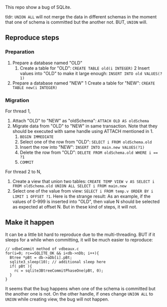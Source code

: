 This repo show a bug of SQLite.

tldr: `UNION ALL` will not merge the data in different schemas in the moment that one of schema is committed but the another not. BUT, `UNION` will.

## Reproduce steps

### Preparation
1. Prepare a database named "OLD"
	1. Create a table for "OLD": `CREATE TABLE old(i INTEGER)`
	2 Insert values into "OLD" to make it large enough: `INSERT INTO old VALUES(?1)`
2. Prepare a database named "NEW"
	1 Create a table for "NEW": `CREATE TABLE new(i INTEGER)`

### Migration
For thread 1,
1. Attach "OLD" to "NEW" as "oldSchema": `ATTACH OLD AS oldSchema`
2. Migrate data from "OLD" to "NEW" in same transaction. Note that they should be executed with same handle using ATTACH mentioned in 1.
	1. `BEGIN IMMEDIATE`
	2. Select one of the row from "OLD": `SELECT i FROM oldSchema.old`
	3. Insert the row into "NEW": `INSERT INTO main.new VALUES(?1)`
	4. Delete the row from "OLD": `DELETE FROM oldSchema.old WHERE i == ?1`
	5. `COMMIT`

For thread 2 to N,
1. Create a view that union two tables: `CREATE TEMP VIEW v AS SELECT i FROM oldSchema.old UNION ALL SELECT i FROM main.new`
2. Select one of the value from view: `SELECT i FROM temp.v ORDER BY i LIMIT 1 OFFSET ?1`.
Here is the strange result:
As an example, if the values of 0-999 is inserted into "OLD", then value N should be selected as expected at offset N.
But in these kind of steps, it will not.

## Make it happen
It can be a little bit hard to reproduce due to the multi-threading. BUT if it sleeps for a while when committing, it will be much easier to reproduce:

	// vdbeCommit method of vdbeaux.c
	for(i=0; rc==SQLITE_OK && i<db->nDb; i++){
	  Btree *pBt = db->aDb[i].pBt;
	  sqlite3_sleep(10); // additional sleep here
	  if( pBt ){
	    rc = sqlite3BtreeCommitPhaseOne(pBt, 0);
	  }
	}

It seems that the bug happens when one of the schema is committed but the another one is not.
On the other handle, if ones change `UNION ALL` to `UNION` while creating view, the bug will not happen.

